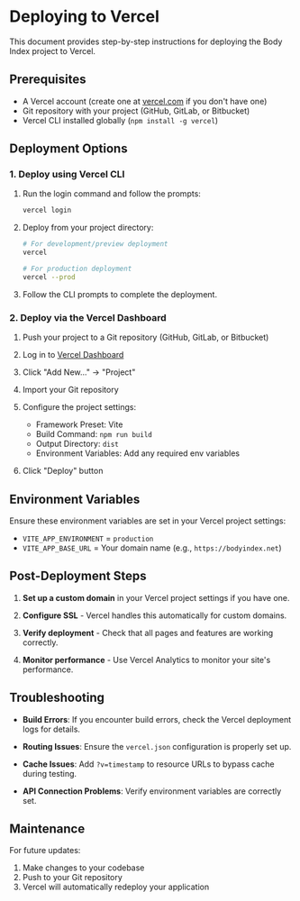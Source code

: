 # Deploying to Vercel

This document provides step-by-step instructions for deploying the Body Index project to Vercel.

## Prerequisites

- A Vercel account (create one at [vercel.com](https://vercel.com) if you don't have one)
- Git repository with your project (GitHub, GitLab, or Bitbucket)
- Vercel CLI installed globally (`npm install -g vercel`)

## Deployment Options

### 1. Deploy using Vercel CLI

1. Run the login command and follow the prompts:
   ```bash
   vercel login
   ```

2. Deploy from your project directory:
   ```bash
   # For development/preview deployment
   vercel

   # For production deployment
   vercel --prod
   ```

3. Follow the CLI prompts to complete the deployment.

### 2. Deploy via the Vercel Dashboard

1. Push your project to a Git repository (GitHub, GitLab, or Bitbucket)

2. Log in to [Vercel Dashboard](https://vercel.com/dashboard)

3. Click "Add New..." → "Project"

4. Import your Git repository

5. Configure the project settings:
   - Framework Preset: Vite
   - Build Command: `npm run build`
   - Output Directory: `dist`
   - Environment Variables: Add any required env variables

6. Click "Deploy" button

## Environment Variables

Ensure these environment variables are set in your Vercel project settings:

- `VITE_APP_ENVIRONMENT` = `production`
- `VITE_APP_BASE_URL` = Your domain name (e.g., `https://bodyindex.net`)

## Post-Deployment Steps

1. **Set up a custom domain** in your Vercel project settings if you have one.

2. **Configure SSL** - Vercel handles this automatically for custom domains.

3. **Verify deployment** - Check that all pages and features are working correctly.

4. **Monitor performance** - Use Vercel Analytics to monitor your site's performance.

## Troubleshooting

- **Build Errors**: If you encounter build errors, check the Vercel deployment logs for details.

- **Routing Issues**: Ensure the `vercel.json` configuration is properly set up.

- **Cache Issues**: Add `?v=timestamp` to resource URLs to bypass cache during testing.

- **API Connection Problems**: Verify environment variables are correctly set.

## Maintenance

For future updates:

1. Make changes to your codebase
2. Push to your Git repository
3. Vercel will automatically redeploy your application 